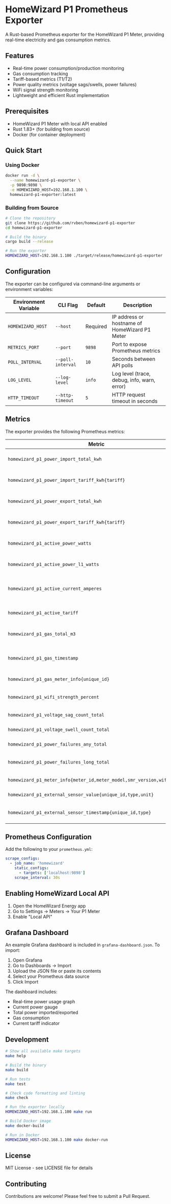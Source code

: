 # HomeWizard P1 Prometheus Exporter

A Rust-based Prometheus exporter for the HomeWizard P1 Meter, providing real-time electricity and gas consumption metrics.

## Features

- Real-time power consumption/production monitoring
- Gas consumption tracking
- Tariff-based metrics (T1/T2)
- Power quality metrics (voltage sags/swells, power failures)
- WiFi signal strength monitoring
- Lightweight and efficient Rust implementation

## Prerequisites

- HomeWizard P1 Meter with local API enabled
- Rust 1.83+ (for building from source)
- Docker (for container deployment)

## Quick Start

### Using Docker

```bash
docker run -d \
  --name homewizard-p1-exporter \
  -p 9898:9898 \
  -e HOMEWIZARD_HOST=192.168.1.100 \
  homewizard-p1-exporter:latest
```

### Building from Source

```bash
# Clone the repository
git clone https://github.com/rvben/homewizard-p1-exporter
cd homewizard-p1-exporter

# Build the binary
cargo build --release

# Run the exporter
HOMEWIZARD_HOST=192.168.1.100 ./target/release/homewizard-p1-exporter
```

## Configuration

The exporter can be configured via command-line arguments or environment variables:

| Environment Variable | CLI Flag | Default | Description |
|---------------------|----------|---------|-------------|
| `HOMEWIZARD_HOST` | `--host` | Required | IP address or hostname of HomeWizard P1 Meter |
| `METRICS_PORT` | `--port` | `9898` | Port to expose Prometheus metrics |
| `POLL_INTERVAL` | `--poll-interval` | `10` | Seconds between API polls |
| `LOG_LEVEL` | `--log-level` | `info` | Log level (trace, debug, info, warn, error) |
| `HTTP_TIMEOUT` | `--http-timeout` | `5` | HTTP request timeout in seconds |

## Metrics

The exporter provides the following Prometheus metrics:

| Metric | Type | Description |
|--------|------|-------------|
| `homewizard_p1_power_import_total_kwh` | Counter | Total power imported in kWh |
| `homewizard_p1_power_import_tariff_kwh{tariff}` | Counter | Power imported per tariff (1/2) |
| `homewizard_p1_power_export_total_kwh` | Counter | Total power exported in kWh |
| `homewizard_p1_power_export_tariff_kwh{tariff}` | Counter | Power exported per tariff (1/2) |
| `homewizard_p1_active_power_watts` | Gauge | Current active power in watts |
| `homewizard_p1_active_power_l1_watts` | Gauge | Current active power L1 in watts |
| `homewizard_p1_active_current_amperes` | Gauge | Current active current in amperes |
| `homewizard_p1_active_tariff` | Gauge | Currently active tariff (1 or 2) |
| `homewizard_p1_gas_total_m3` | Counter | Total gas consumption in m³ |
| `homewizard_p1_gas_timestamp` | Gauge | Timestamp of last gas meter reading |
| `homewizard_p1_gas_meter_info{unique_id}` | Gauge | Gas meter information |
| `homewizard_p1_wifi_strength_percent` | Gauge | WiFi signal strength percentage |
| `homewizard_p1_voltage_sag_count_total` | Counter | Total voltage sag events |
| `homewizard_p1_voltage_swell_count_total` | Counter | Total voltage swell events |
| `homewizard_p1_power_failures_any_total` | Counter | Total power failures |
| `homewizard_p1_power_failures_long_total` | Counter | Total long power failures |
| `homewizard_p1_meter_info{meter_id,meter_model,smr_version,wifi_ssid}` | Gauge | Meter information |
| `homewizard_p1_external_sensor_value{unique_id,type,unit}` | Gauge | External sensor value |
| `homewizard_p1_external_sensor_timestamp{unique_id,type}` | Gauge | External sensor timestamp |

## Prometheus Configuration

Add the following to your `prometheus.yml`:

```yaml
scrape_configs:
  - job_name: 'homewizard'
    static_configs:
      - targets: ['localhost:9898']
    scrape_interval: 30s
```

## Enabling HomeWizard Local API

1. Open the HomeWizard Energy app
2. Go to Settings → Meters → Your P1 Meter
3. Enable "Local API"

## Grafana Dashboard

An example Grafana dashboard is included in `grafana-dashboard.json`. To import:

1. Open Grafana
2. Go to Dashboards → Import
3. Upload the JSON file or paste its contents
4. Select your Prometheus data source
5. Click Import

The dashboard includes:
- Real-time power usage graph
- Current power gauge
- Total power imported/exported
- Gas consumption
- Current tariff indicator

## Development

```bash
# Show all available make targets
make help

# Build the binary
make build

# Run tests
make test

# Check code formatting and linting
make check

# Run the exporter locally
HOMEWIZARD_HOST=192.168.1.100 make run

# Build Docker image
make docker-build

# Run in Docker
HOMEWIZARD_HOST=192.168.1.100 make docker-run
```

## License

MIT License - see LICENSE file for details

## Contributing

Contributions are welcome! Please feel free to submit a Pull Request.